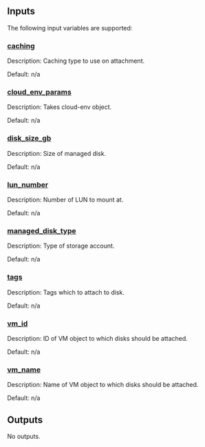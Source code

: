 ## Inputs

The following input variables are supported:

### <a name="input_caching"></a> [caching](#input\_caching)

Description: Caching type to use on attachment.

Default: n/a

### <a name="input_cloud_env_params"></a> [cloud\_env\_params](#input\_cloud\_env\_params)

Description: Takes cloud-env object.

Default: n/a

### <a name="input_disk_size_gb"></a> [disk\_size\_gb](#input\_disk\_size\_gb)

Description: Size of managed disk.

Default: n/a

### <a name="input_lun_number"></a> [lun\_number](#input\_lun\_number)

Description: Number of LUN to mount at.

Default: n/a

### <a name="input_managed_disk_type"></a> [managed\_disk\_type](#input\_managed\_disk\_type)

Description: Type of storage account.

Default: n/a

### <a name="input_tags"></a> [tags](#input\_tags)

Description: Tags which to attach to disk.

Default: n/a

### <a name="input_vm_id"></a> [vm\_id](#input\_vm\_id)

Description: ID of VM object to which disks should be attached.

Default: n/a

### <a name="input_vm_name"></a> [vm\_name](#input\_vm\_name)

Description: Name of VM object to which disks should be attached.

Default: n/a

## Outputs

No outputs.

